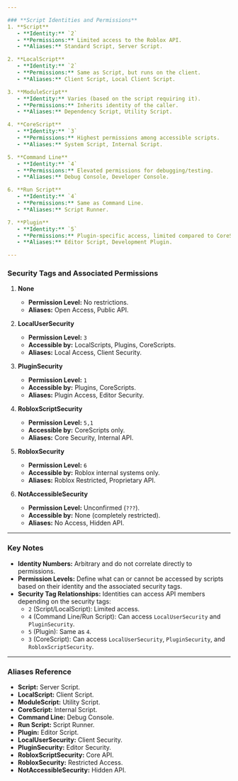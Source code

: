 ```yaml
---

### **Script Identities and Permissions**
1. **Script**
   - **Identity:** `2`
   - **Permissions:** Limited access to the Roblox API.
   - **Aliases:** Standard Script, Server Script.

2. **LocalScript**
   - **Identity:** `2`
   - **Permissions:** Same as Script, but runs on the client.
   - **Aliases:** Client Script, Local Client Script.

3. **ModuleScript**
   - **Identity:** Varies (based on the script requiring it).
   - **Permissions:** Inherits identity of the caller.
   - **Aliases:** Dependency Script, Utility Script.

4. **CoreScript**
   - **Identity:** `3`
   - **Permissions:** Highest permissions among accessible scripts.
   - **Aliases:** System Script, Internal Script.

5. **Command Line**
   - **Identity:** `4`
   - **Permissions:** Elevated permissions for debugging/testing.
   - **Aliases:** Debug Console, Developer Console.

6. **Run Script**
   - **Identity:** `4`
   - **Permissions:** Same as Command Line.
   - **Aliases:** Script Runner.

7. **Plugin**
   - **Identity:** `5`
   - **Permissions:** Plugin-specific access, limited compared to CoreScript.
   - **Aliases:** Editor Script, Development Plugin.

---
```


### **Security Tags and Associated Permissions**
1. **None**
   - **Permission Level:** No restrictions.
   - **Aliases:** Open Access, Public API.

2. **LocalUserSecurity**
   - **Permission Level:** `3`
   - **Accessible by:** LocalScripts, Plugins, CoreScripts.
   - **Aliases:** Local Access, Client Security.

3. **PluginSecurity**
   - **Permission Level:** `1`
   - **Accessible by:** Plugins, CoreScripts.
   - **Aliases:** Plugin Access, Editor Security.

4. **RobloxScriptSecurity**
   - **Permission Level:** `5,1`
   - **Accessible by:** CoreScripts only.
   - **Aliases:** Core Security, Internal API.

5. **RobloxSecurity**
   - **Permission Level:** `6`
   - **Accessible by:** Roblox internal systems only.
   - **Aliases:** Roblox Restricted, Proprietary API.

6. **NotAccessibleSecurity**
   - **Permission Level:** Unconfirmed (`???`).
   - **Accessible by:** None (completely restricted).
   - **Aliases:** No Access, Hidden API.

---

### **Key Notes**
- **Identity Numbers:** Arbitrary and do not correlate directly to permissions.
- **Permission Levels:** Define what can or cannot be accessed by scripts based on their identity and the associated security tags.
- **Security Tag Relationships:** Identities can access API members depending on the security tags:
  - `2` (Script/LocalScript): Limited access.
  - `4` (Command Line/Run Script): Can access `LocalUserSecurity` and `PluginSecurity`.
  - `5` (Plugin): Same as `4`.
  - `3` (CoreScript): Can access `LocalUserSecurity`, `PluginSecurity`, and `RobloxScriptSecurity`.

---

### **Aliases Reference**
- **Script:** Server Script.
- **LocalScript:** Client Script.
- **ModuleScript:** Utility Script.
- **CoreScript:** Internal Script.
- **Command Line:** Debug Console.
- **Run Script:** Script Runner.
- **Plugin:** Editor Script.
- **LocalUserSecurity:** Client Security.
- **PluginSecurity:** Editor Security.
- **RobloxScriptSecurity:** Core API.
- **RobloxSecurity:** Restricted Access.
- **NotAccessibleSecurity:** Hidden API.

